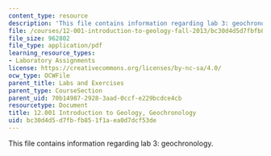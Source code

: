 ```yaml
---
content_type: resource
description: 'This file contains information regarding lab 3: geochronology.'
file: /courses/12-001-introduction-to-geology-fall-2013/bc30d4d5d7fbfb851f1aea0d7dcf53de_MIT12_001F13_Lab3-Geochron.pdf
file_size: 962802
file_type: application/pdf
learning_resource_types:
- Laboratory Assignments
license: https://creativecommons.org/licenses/by-nc-sa/4.0/
ocw_type: OCWFile
parent_title: Labs and Exercises
parent_type: CourseSection
parent_uid: 70b14987-2928-3aad-0ccf-e229bcdce4cb
resourcetype: Document
title: 12.001 Introduction to Geology, Geochronology
uid: bc30d4d5-d7fb-fb85-1f1a-ea0d7dcf53de
---
```

This file contains information regarding lab 3: geochronology.